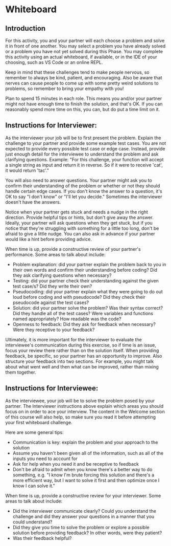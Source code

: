 # Whiteboard

## Introduction

For this activity, you and your partner will each choose a problem and solve it in front of one another. You may select a problem you have already solved or a problem you have not yet solved during this Phase. You may complete this activity using an actual whiteboard, if available, or in the IDE of your choosing, such as VS Code or an online REPL.

Keep in mind that these challenges tend to make people nervous, so remember to always be kind, patient, and encouraging. Also be aware that nerves can cause people to come up with some pretty weird solutions to problems, so remember to bring your empathy with you!

Plan to spend 15 minutes in each role. This means you and/or your partner might not have enough time to finish the solution, and that's OK. If you can reasonably spend more time on this, you can, but do put a time limit on it.

## Instructions for Interviewer:

As the interviewer your job will be to first present the problem. Explain the challenge to your partner and provide some example test cases. You are not expected to provide every possible test case or edge case. Instead, provide just enough detail for the interviewee to understand the problem and ask clarifying questions. Example: "For this challenge, your function will accept a single string as input and return it in reverse. So if it were to receive 'cat', it would return 'tac'."

You will also need to answer questions. Your partner might ask you to confirm their understanding of the problem or whether or not they should handle certain edge cases. If you don't know the answer to a question, it's OK to say "I don't know" or "I'll let you decide." Sometimes the interviewer doesn't have the answers.

Notice when your partner gets stuck and needs a nudge in the right direction. Provide helpful tips or hints, but don't give away the answer. Ideally, your partner will ask questions when they get stuck, but if you notice that they're struggling with something for a little too long, don't be afraid to give a little nudge. You can also ask in advance if your partner would like a hint before providing advice.

When time is up, provide a constructive review of your partner's performance. Some areas to talk about include:

- Problem explanation: did your partner explain the problem back to you in their own words and confirm their understanding before coding? Did they ask clarifying questions when necessary?
- Testing: did your partner check their understanding against the given test case/s? Did they write their own?
- Pseudocoding: did your partner explain what they were going to do out loud before coding and with pseudocode? Did they check their pseudocode against the test cases?
- Solution: did your partner solve the problem? Was their syntax correct? Did they handle all of the test cases? Were variables and functions named appropriately? How readable was the code?
- Openness to feedback: Did they ask for feedback when necessary? Were they receptive to your feedback?

Ultimately, it is more important for the interviewer to evaluate the interviewee's communication during this exercise, so if time is an issue, focus your review there rather than on the solution itself. When providing feedback, be specific, so your partner has an opportunity to improve. Also structure your feedback into two sections. For example, you might talk about what went well and then what can be improved, rather than mixing them together.

 

## Instructions for Interviewee:

As the interviewee, your job will be to solve the problem posed by your partner. The Interviewer instructions above explain which areas you should focus on in order to ace your interview. The content in the Welcome section of this course will also help, so make sure you read it before attempting your first whiteboard challenge.

Here are some general tips:

- Communication is key: explain the problem and your approach to the solution
- Assume you haven't been given all of the information, such as all of the inputs you need to account for
- Ask for help when you need it and be receptive to feedback
- Don't be afraid to admit when you know there's a better way to do something, e.g. "I know I'm brute forcing this solution and there's a more efficient way, but I want to solve it first and then optimize once I know I can solve it."

When time is up, provide a constructive review for your interviewer. Some areas to talk about include:

- Did the interviewer communicate clearly? Could you understand the challenge and did they answer your questions in a manner that you could understand?
- Did they give you time to solve the problem or explore a possible solution before providing feedback? In other words, were they patient?
- Was their feedback helpful? 
